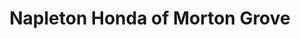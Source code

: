 ---
title: "Napleton Honda of Morton Grove"
url: /morton-grove/napleton-honda-of-morton-grove/
shop: Autohaus
---